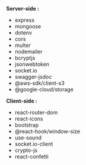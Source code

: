 **Server-side :**
- express
- mongoose
- dotenv
- cors
- multer
- nodemailer
- bcryptjs
- jsonwebtoken
- socket.io
- swagger-jsdoc
- @aws-sdk/client-s3
- @google-cloud/storage

**Client-side :**
- react-router-dom
- react-icons
- bootstrap
- @react-hook/window-size
- use-sound
- socket.io-client
- crypto-js
- react-confetti


